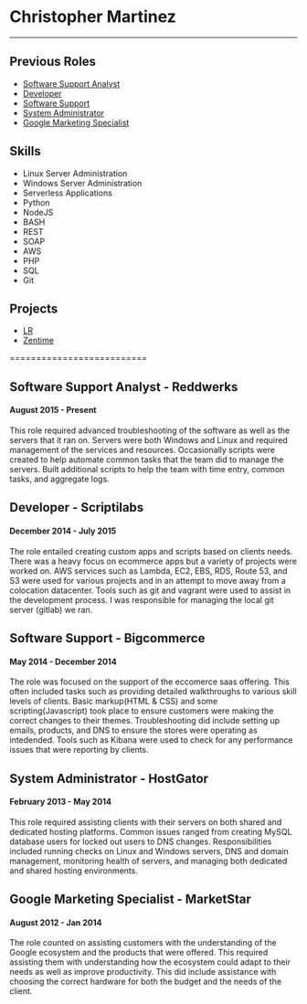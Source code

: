 # Christopher Martinez
----------------------

## Previous Roles

-   [Software Support Analyst](https://github.com/cmtzco/cmtzco#software-support-analyst---reddwerks)
-   [Developer](https://github.com/cmtzco/cmtzco#developer---scriptilabs)
-   [Software Support](https://github.com/cmtzco/cmtzco#software-support---bigcommerce)
-   [System Administrator](https://github.com/cmtzco/cmtzco#system-administrator---hostgator)
-   [Google Marketing Specialist](https://github.com/cmtzco/cmtzco#google-marketing-specialist---marketstar)


## Skills

-   Linux Server Administration
-   Windows Server Administration
-   Serverless Applications
-   Python
-   NodeJS
-   BASH
-   REST 
-   SOAP
-   AWS
-   PHP
-   SQL
-   Git


## Projects

-   [LR](https://github.com/cmtzco/lr)
-   [Zentime](https://github.com/cmtzco/zentime)



==========================
## Software Support Analyst - Reddwerks
#### August 2015 - Present
This role required advanced troubleshooting of the software as well as the servers that it ran on.  Servers were both Windows and Linux and required management of the services and resources.  Occasionally scripts were created to help automate common tasks that the team did to manage the servers.  Built additional scripts to help the team with time entry, common tasks, and aggregate logs.


## Developer - Scriptilabs
#### December 2014 - July 2015
The role entailed creating custom apps and scripts based on clients needs.  There was a heavy focus on ecommerce apps but a variety of projects were worked on.  AWS services such as Lambda, EC2, EBS, RDS, Route 53, and S3 were used for various projects and in an attempt to move away from a colocation datacenter.  Tools such as git and vagrant were used to assist in the development process.  I was responsible for managing the local git server (gitlab) we ran.  


## Software Support - Bigcommerce
#### May 2014 - December 2014
The role was focused on the support of the eccomerce saas offering.  This often included tasks such as providing detailed walkthroughs to various skill levels of clients.  Basic markup(HTML & CSS) and some scripting(Javascript) took place to ensure customers were making the correct changes to their themes.  Troubleshooting did include setting up emails, products, and DNS to ensure the stores were operating as intedended.  Tools such as Kibana were used to check for any performance issues that were reporting by clients.


## System Administrator - HostGator
#### February 2013 - May 2014
This role required assisting clients with their servers on both shared and dedicated hosting platforms.  Common issues ranged from creating MySQL database users for locked out users to DNS changes.  Responsibilities included running checks on Linux and Windows servers,  DNS and domain management,  monitoring health of servers, and managing both dedicated and shared hosting environments. 


## Google Marketing Specialist - MarketStar
#### August 2012 - Jan 2014
The role counted on assisting customers with the understanding of the Google ecosystem and the products that were offered.  This required assisting them with understanding how the ecosystem could adapt to their needs as well as improve productivity.  This did include assistance with choosing the correct hardware for both the budget and the needs of the client. 

